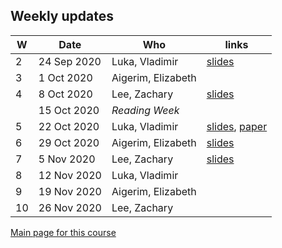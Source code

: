 
## Weekly updates

| W | Date | Who | links |
|---|------|-----| ------ |
| 2 | 24 Sep 2020 | Luka, Vladimir | [slides](./weekly_updates/2020-09-24_LukaVlad_COVID_19_Weekly_Update.pdf) |
| 3 |  1 Oct 2020 | Aigerim, Elizabeth | |
| 4 |  8 Oct 2020 | Lee, Zachary | [slides](./weekly_updates/2020-10-08_LeeZach_Weekly_Update__Modelling_COVID_19_with_Hospitalization_and_Imperfect_Lockdown.pdf) |
|   | 15 Oct 2020 | _Reading Week_ | |
| 5 | 22 Oct 2020 | Luka, Vladimir | [slides](./weekly_updates/2020-10-22_LukaVlad_COVID_19_Weekly_Update.pdf), [paper](./weekly_updates/YingOClery2020_COVIDinSupermarketsABM.pdf) |
| 6 | 29 Oct 2020 | Aigerim, Elizabeth | [slides](./weekly_updates/2020-10-29_ElizabethAigerim_CovidUpdate.pdf)|
| 7 |  5 Nov 2020 | Lee, Zachary | [slides](./weekly_updates/2020-11-05_LeeZach_WeeklyUpdate_FluCovidInteractions.pdf)|
| 8 | 12 Nov 2020 | Luka, Vladimir | |
| 9 | 19 Nov 2020 | Aigerim, Elizabeth | |
|10 | 26 Nov 2020 | Lee, Zachary | |

[Main page for this course](https://davidearn.github.io/tmb2020/)
